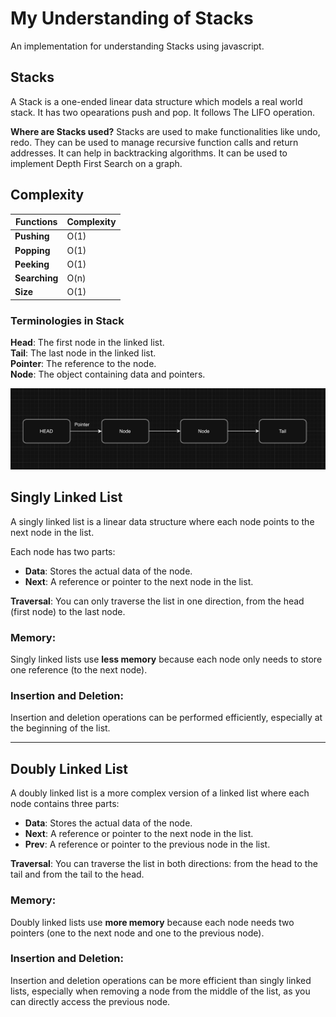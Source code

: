 # My Understanding of Stacks
An implementation for understanding Stacks using javascript.

## Stacks
A Stack is a one-ended linear data structure which models a real world stack. It has two opearations push and pop. It follows The LIFO operation.

**Where are Stacks used?**
Stacks are used to make functionalities like undo, redo. They can be used to manage recursive function calls and return addresses. It can help in backtracking algorithms. It can be used to implement Depth First Search on a graph.

## Complexity
| Functions        | Complexity                     |
|-----------------------|--------------------------|
| **Pushing**| O(1) |
| **Popping**| O(1) |
| **Peeking**| O(1) |
| **Searching**| O(n) |
| **Size**| O(1) |


### Terminologies in Stack

**Head**: The first node in the linked list.<br>
**Tail**: The last node in the linked list.<br>
**Pointer**: The reference to the node.<br>
**Node**: The object containing data and pointers.

![Local Image](../assets/LinkedList.png)


## Singly Linked List
A singly linked list is a linear data structure where each node points to the next node in the list.

Each node has two parts:
- **Data**: Stores the actual data of the node.
- **Next**: A reference or pointer to the next node in the list.

**Traversal**: You can only traverse the list in one direction, from the head (first node) to the last node.

### Memory:
Singly linked lists use **less memory** because each node only needs to store one reference (to the next node).

### Insertion and Deletion:
Insertion and deletion operations can be performed efficiently, especially at the beginning of the list.

---

## Doubly Linked List
A doubly linked list is a more complex version of a linked list where each node contains three parts:
- **Data**: Stores the actual data of the node.
- **Next**: A reference or pointer to the next node in the list.
- **Prev**: A reference or pointer to the previous node in the list.

**Traversal**: You can traverse the list in both directions: from the head to the tail and from the tail to the head.

### Memory:
Doubly linked lists use **more memory** because each node needs two pointers (one to the next node and one to the previous node).

### Insertion and Deletion:
Insertion and deletion operations can be more efficient than singly linked lists, especially when removing a node from the middle of the list, as you can directly access the previous node.




